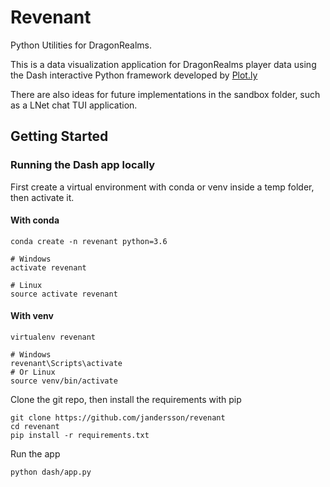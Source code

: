 # Revenant
Python Utilities for DragonRealms. 

This is a data visualization application for DragonRealms player data using the Dash interactive Python framework developed by [Plot.ly](https://plot.ly/)

There are also ideas for future implementations in the sandbox folder, such as a LNet chat TUI application.

## Getting Started

### Running the Dash app locally
First create a virtual environment with conda or venv inside a temp folder, then activate it.

#### With conda
```
conda create -n revenant python=3.6

# Windows
activate revenant

# Linux
source activate revenant
```

#### With venv
```
virtualenv revenant

# Windows
revenant\Scripts\activate
# Or Linux
source venv/bin/activate
```

Clone the git repo, then install the requirements with pip
```
git clone https://github.com/jandersson/revenant 
cd revenant
pip install -r requirements.txt
```

Run the app
```
python dash/app.py
```

